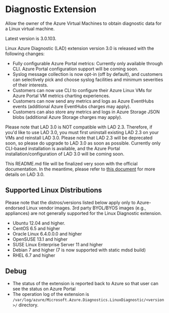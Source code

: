 # Diagnostic Extension

Allow the owner of the Azure Virtual Machines to obtain diagnostic data for a Linux virtual machine.

Latest version is 3.0.103.

Linux Azure Diagnostic (LAD) extension version 3.0 is released with the following changes:

- Fully configurable Azure Portal metrics: Currently only available through CLI. Azure Portal configuration support will be coming soon.
- Syslog message collection is now opt-in (off by default), and customers can selectively pick and choose syslog facilities and minimum severities of their interests.
- Customers can now use CLI to configure their Azure Linux VMs for Azure Portal VM metrics charting experiences.
- Customers can now send any metrics and logs as Azure EventHubs events (additional Azure EventHubs charges may apply).
- Customers can also store any metrics and logs in Azure Storage JSON blobs (additional Azure Storage charges may apply).

Please note that LAD 3.0 is NOT compatible with LAD 2.3. Therefore, if you'd like to use LAD 3.0, you must first uninstall existing LAD 2.3 on your VMs and reinstall LAD 3.0. Please note that LAD 2.3 will be deprecated soon, so please do upgrade to LAD 3.0 as soon as possible. Currently only CLI-based installation is available, and the Azure Portal installation/configuration of LAD 3.0 will be coming soon.

This README.md file will be finalized very soon with the official documentation. In the meantime, please refer to [this document](virtual-machines-linux-diagnostic-extension-v3.md) for more details on LAD 3.0.

## Supported Linux Distributions

Please note that the distros/versions listed below apply only to Azure-endorsed Linux vendor
images. 3rd party BYOL/BYOS images (e.g., appliances) are not generally supported for the
Linux Diagnostic extension.

- Ubuntu 12.04 and higher.
- CentOS 6.5 and higher
- Oracle Linux 6.4.0.0.0 and higher
- OpenSUSE 13.1 and higher
- SUSE Linux Enterprise Server 11 and higher
- Debian 7 and higher (7 is now supported with static mdsd build)
- RHEL 6.7 and higher

## Debug

- The status of the extension is reported back to Azure so that user can see the status on Azure Portal
- The operation log of the extension is `/var/log/azure/Microsoft.Azure.Diagnostics.LinuxDiagnostic/<version>/` directory.

[azure-powershell]: https://azure.microsoft.com/en-us/documentation/articles/powershell-install-configure/
[azure-cli]: https://azure.microsoft.com/en-us/documentation/articles/xplat-cli/
[arm-template]: http://azure.microsoft.com/en-us/documentation/templates/ 
[arm-overview]: https://azure.microsoft.com/en-us/documentation/articles/resource-group-overview/
